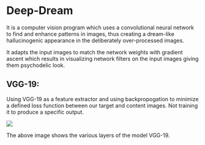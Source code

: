 # Deep-Dream
It is a computer vision program which uses a convolutional neural network to find and enhance patterns in images, thus creating a dream-like hallucinogenic appearance in the deliberately over-processed images. 
<p> It adapts the input images to match the network weights with gradient ascent which results in visualizing network filters on the input images giving them psychodelic look. </p>
<h2> VGG-19: </h2>
</p>
<p> Using VGG-19 as a feature extractor and 
using backpropogation to minimize a defined loss function between our target and content images.
Not training it to produce a specific output. </p>
<img src="https://raw.githubusercontent.com/geekquad/deep-learning-v2-pytorch/master/style-transfer/notebook_ims/vgg19_convlayers.png">
<p> The above image shows the various layers of the model VGG-19. </p>
